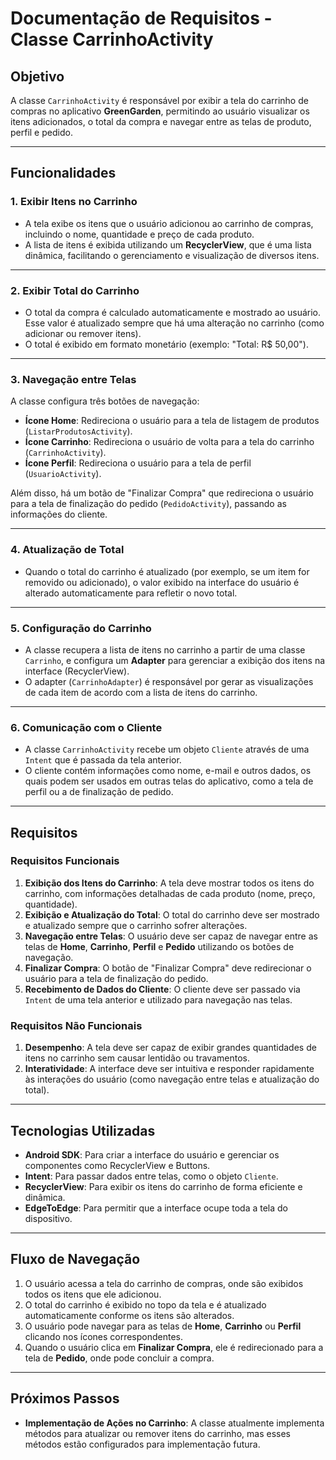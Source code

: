 # **Documentação de Requisitos - Classe CarrinhoActivity**

## **Objetivo**
A classe `CarrinhoActivity` é responsável por exibir a tela do carrinho de compras no aplicativo **GreenGarden**, permitindo ao usuário visualizar os itens adicionados, o total da compra e navegar entre as telas de produto, perfil e pedido.

---

## **Funcionalidades**

### **1. Exibir Itens no Carrinho**
- A tela exibe os itens que o usuário adicionou ao carrinho de compras, incluindo o nome, quantidade e preço de cada produto.
- A lista de itens é exibida utilizando um **RecyclerView**, que é uma lista dinâmica, facilitando o gerenciamento e visualização de diversos itens.

---

### **2. Exibir Total do Carrinho**
- O total da compra é calculado automaticamente e mostrado ao usuário. Esse valor é atualizado sempre que há uma alteração no carrinho (como adicionar ou remover itens).
- O total é exibido em formato monetário (exemplo: "Total: R$ 50,00").

---

### **3. Navegação entre Telas**
A classe configura três botões de navegação:
- **Ícone Home**: Redireciona o usuário para a tela de listagem de produtos (`ListarProdutosActivity`).
- **Ícone Carrinho**: Redireciona o usuário de volta para a tela do carrinho (`CarrinhoActivity`).
- **Ícone Perfil**: Redireciona o usuário para a tela de perfil (`UsuarioActivity`).

Além disso, há um botão de "Finalizar Compra" que redireciona o usuário para a tela de finalização do pedido (`PedidoActivity`), passando as informações do cliente.

---

### **4. Atualização de Total**
- Quando o total do carrinho é atualizado (por exemplo, se um item for removido ou adicionado), o valor exibido na interface do usuário é alterado automaticamente para refletir o novo total.

---

### **5. Configuração do Carrinho**
- A classe recupera a lista de itens no carrinho a partir de uma classe `Carrinho`, e configura um **Adapter** para gerenciar a exibição dos itens na interface (RecyclerView).
- O adapter (`CarrinhoAdapter`) é responsável por gerar as visualizações de cada item de acordo com a lista de itens do carrinho.

---

### **6. Comunicação com o Cliente**
- A classe `CarrinhoActivity` recebe um objeto `Cliente` através de uma `Intent` que é passada da tela anterior.
- O cliente contém informações como nome, e-mail e outros dados, os quais podem ser usados em outras telas do aplicativo, como a tela de perfil ou a de finalização de pedido.

---

## **Requisitos**

### **Requisitos Funcionais**
1. **Exibição dos Itens do Carrinho**: A tela deve mostrar todos os itens do carrinho, com informações detalhadas de cada produto (nome, preço, quantidade).
2. **Exibição e Atualização do Total**: O total do carrinho deve ser mostrado e atualizado sempre que o carrinho sofrer alterações.
3. **Navegação entre Telas**: O usuário deve ser capaz de navegar entre as telas de **Home**, **Carrinho**, **Perfil** e **Pedido** utilizando os botões de navegação.
4. **Finalizar Compra**: O botão de "Finalizar Compra" deve redirecionar o usuário para a tela de finalização do pedido.
5. **Recebimento de Dados do Cliente**: O cliente deve ser passado via `Intent` de uma tela anterior e utilizado para navegação nas telas.

### **Requisitos Não Funcionais**
1. **Desempenho**: A tela deve ser capaz de exibir grandes quantidades de itens no carrinho sem causar lentidão ou travamentos.
2. **Interatividade**: A interface deve ser intuitiva e responder rapidamente às interações do usuário (como navegação entre telas e atualização do total).

---

## **Tecnologias Utilizadas**
- **Android SDK**: Para criar a interface do usuário e gerenciar os componentes como RecyclerView e Buttons.
- **Intent**: Para passar dados entre telas, como o objeto `Cliente`.
- **RecyclerView**: Para exibir os itens do carrinho de forma eficiente e dinâmica.
- **EdgeToEdge**: Para permitir que a interface ocupe toda a tela do dispositivo.

---

## **Fluxo de Navegação**

1. O usuário acessa a tela do carrinho de compras, onde são exibidos todos os itens que ele adicionou.
2. O total do carrinho é exibido no topo da tela e é atualizado automaticamente conforme os itens são alterados.
3. O usuário pode navegar para as telas de **Home**, **Carrinho** ou **Perfil** clicando nos ícones correspondentes.
4. Quando o usuário clica em **Finalizar Compra**, ele é redirecionado para a tela de **Pedido**, onde pode concluir a compra.

---

## **Próximos Passos**

- **Implementação de Ações no Carrinho**: A classe atualmente implementa métodos para atualizar ou remover itens do carrinho, mas esses métodos estão configurados para implementação futura.
